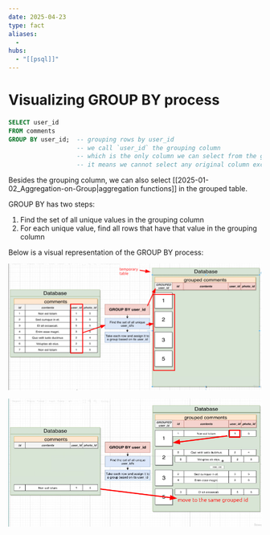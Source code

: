 ```yaml
---
date: 2025-04-23
type: fact
aliases:
  -
hubs:
  - "[[psql]]"
---
```


# Visualizing GROUP BY process

```sql
SELECT user_id
FROM comments
GROUP BY user_id;  -- grouping rows by user_id
                   -- we call `user_id` the grouping column
                   -- which is the only column we can select from the grouped table
                   -- it means we cannot select any original column except the grouping column
```

Besides the grouping column, we can also select [[2025-01-02_Aggregation-on-Group|aggregation functions]] in the grouped table.

GROUP BY has two steps:
1. Find the set of all unique values in the grouping column
2. For each unique value, find all rows that have that value in the grouping column

Below is a visual representation of the GROUP BY process:

![group-by-unique.png](../assets/imgs/group-by-unique.png)


![move-to-group.png](../assets/imgs/move-to-group.png)



